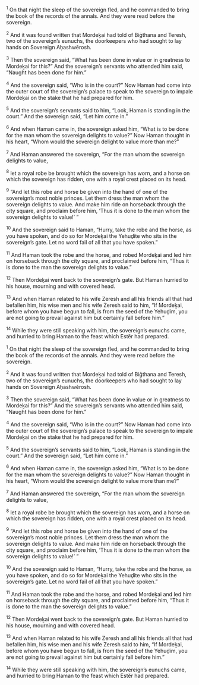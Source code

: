 <sup>1</sup> On that night the sleep of the sovereign fled, and he commanded to bring the book of the records of the annals. And they were read before the sovereign.

<sup>2</sup> And it was found written that Mordeḵai had told of Biḡthana and Teresh, two of the sovereign’s eunuchs, the doorkeepers who had sought to lay hands on Sovereign Aḥashwĕrosh.

<sup>3</sup> Then the sovereign said, “What has been done in value or in greatness to Mordeḵai for this?” And the sovereign’s servants who attended him said, “Naught has been done for him.”

<sup>4</sup> And the sovereign said, “Who is in the court?” Now Haman had come into the outer court of the sovereign’s palace to speak to the sovereign to impale Mordeḵai on the stake that he had prepared for him.

<sup>5</sup> And the sovereign’s servants said to him, “Look, Haman is standing in the court.” And the sovereign said, “Let him come in.”

<sup>6</sup> And when Haman came in, the sovereign asked him, “What is to be done for the man whom the sovereign delights to value?” Now Haman thought in his heart, “Whom would the sovereign delight to value more than me?”

<sup>7</sup> And Haman answered the sovereign, “For the man whom the sovereign delights to value,

<sup>8</sup> let a royal robe be brought which the sovereign has worn, and a horse on which the sovereign has ridden, one with a royal crest placed on its head.

<sup>9</sup> “And let this robe and horse be given into the hand of one of the sovereign’s most noble princes. Let them dress the man whom the sovereign delights to value. And make him ride on horseback through the city square, and proclaim before him, ‘Thus it is done to the man whom the sovereign delights to value!’ ”

<sup>10</sup> And the sovereign said to Haman, “Hurry, take the robe and the horse, as you have spoken, and do so for Mordeḵai the Yehuḏite who sits in the sovereign’s gate. Let no word fail of all that you have spoken.”

<sup>11</sup> And Haman took the robe and the horse, and robed Mordeḵai and led him on horseback through the city square, and proclaimed before him, “Thus it is done to the man the sovereign delights to value.”

<sup>12</sup> Then Mordeḵai went back to the sovereign’s gate. But Haman hurried to his house, mourning and with covered head.

<sup>13</sup> And when Haman related to his wife Zeresh and all his friends all that had befallen him, his wise men and his wife Zeresh said to him, “If Mordeḵai, before whom you have begun to fall, is from the seed of the Yehuḏim, you are not going to prevail against him but certainly fall before him.”

<sup>14</sup> While they were still speaking with him, the sovereign’s eunuchs came, and hurried to bring Haman to the feast which Estĕr had prepared.

<sup>1</sup> On that night the sleep of the sovereign fled, and he commanded to bring the book of the records of the annals. And they were read before the sovereign.

<sup>2</sup> And it was found written that Mordeḵai had told of Biḡthana and Teresh, two of the sovereign’s eunuchs, the doorkeepers who had sought to lay hands on Sovereign Aḥashwĕrosh.

<sup>3</sup> Then the sovereign said, “What has been done in value or in greatness to Mordeḵai for this?” And the sovereign’s servants who attended him said, “Naught has been done for him.”

<sup>4</sup> And the sovereign said, “Who is in the court?” Now Haman had come into the outer court of the sovereign’s palace to speak to the sovereign to impale Mordeḵai on the stake that he had prepared for him.

<sup>5</sup> And the sovereign’s servants said to him, “Look, Haman is standing in the court.” And the sovereign said, “Let him come in.”

<sup>6</sup> And when Haman came in, the sovereign asked him, “What is to be done for the man whom the sovereign delights to value?” Now Haman thought in his heart, “Whom would the sovereign delight to value more than me?”

<sup>7</sup> And Haman answered the sovereign, “For the man whom the sovereign delights to value,

<sup>8</sup> let a royal robe be brought which the sovereign has worn, and a horse on which the sovereign has ridden, one with a royal crest placed on its head.

<sup>9</sup> “And let this robe and horse be given into the hand of one of the sovereign’s most noble princes. Let them dress the man whom the sovereign delights to value. And make him ride on horseback through the city square, and proclaim before him, ‘Thus it is done to the man whom the sovereign delights to value!’ ”

<sup>10</sup> And the sovereign said to Haman, “Hurry, take the robe and the horse, as you have spoken, and do so for Mordeḵai the Yehuḏite who sits in the sovereign’s gate. Let no word fail of all that you have spoken.”

<sup>11</sup> And Haman took the robe and the horse, and robed Mordeḵai and led him on horseback through the city square, and proclaimed before him, “Thus it is done to the man the sovereign delights to value.”

<sup>12</sup> Then Mordeḵai went back to the sovereign’s gate. But Haman hurried to his house, mourning and with covered head.

<sup>13</sup> And when Haman related to his wife Zeresh and all his friends all that had befallen him, his wise men and his wife Zeresh said to him, “If Mordeḵai, before whom you have begun to fall, is from the seed of the Yehuḏim, you are not going to prevail against him but certainly fall before him.”

<sup>14</sup> While they were still speaking with him, the sovereign’s eunuchs came, and hurried to bring Haman to the feast which Estĕr had prepared.

